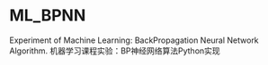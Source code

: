 # ML_BPNN
Experiment of Machine Learning: BackPropagation Neural Network Algorithm. 
机器学习课程实验：BP神经网络算法Python实现
